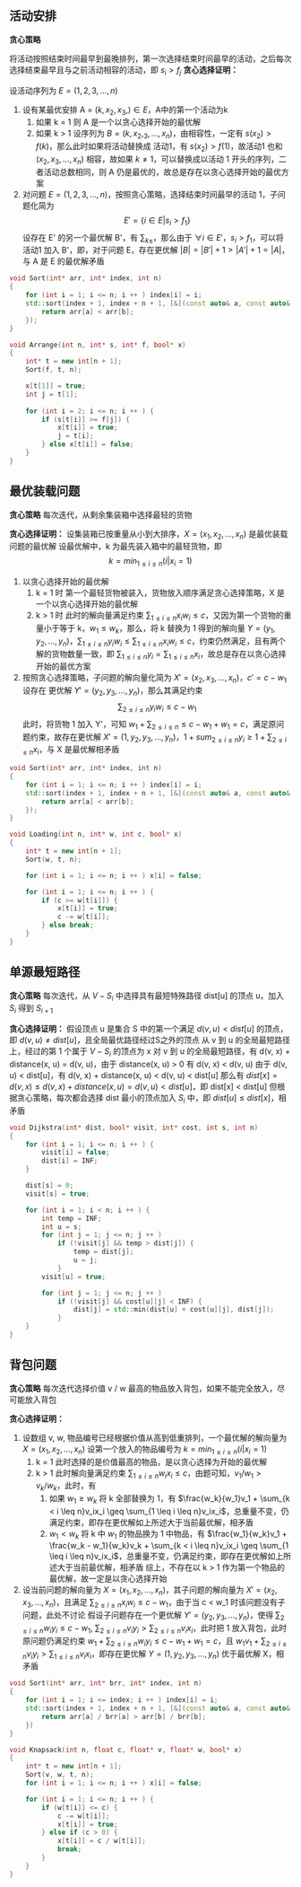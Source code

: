 ## 活动安排

**贪心策略**

将活动按照结束时间最早到最晚排列，第一次选择结束时间最早的活动，之后每次选择结束最早且与之前活动相容的活动，即 $s_i > f_j$
**贪心选择证明：**

设活动序列为 $E = (1, 2, 3, \dots, n)$
1. 设有某最优安排 A = $(k, x_2, x_3, ) \in E$，A中的第一个活动为k
   1. 如果 k = 1
   则 A 是一个以贪心选择开始的最优解
   2. 如果 k > 1
   设序列为 $B = (k, x_2, _3, \dots, x_n)$，由相容性，一定有 $s(x_2) > f(k)$，那么此时如果将活动替换成 活动1，有 $s(x_2) > f(1)$，故活动1 也和 $(x_2, x_3, \dots, x_n)$ 相容，故如果 $k \neq 1$，可以替换成以活动 1 开头的序列，二者活动总数相同，则 A 仍是最优的，故总是存在以贪心选择开始的最优方案
2. 对问题 $E = (1, 2, 3, \dots, n)$，按照贪心策略，选择结束时间最早的活动 1，子问题化简为 
    $$E' = \{i \in E | s_i > f_1\}$$
    设存在 E' 的另一个最优解 B'，有 $\sum_{k \leq }$，那么由于 $\forall i \in E'，s_i > f_1$，可以将 活动1 加入 B'，即，对于问题 E，存在更优解 $|B| = |B'| + 1 > |A'| + 1 = |A|$，与 A 是 E 的最优解矛盾


```cpp
void Sort(int* arr, int* index, int n)
{
    for (int i = 1; i <= n; i ++ ) index[i] = i;
    std::sort(index + 1, index + n + 1, [&](const auto& a, const auto& b) {
        return arr[a] < arr[b];
    });
}

void Arrange(int n, int* s, int* f, bool* x)
{
    int* t = new int[n + 1];
    Sort(f, t, n);

    x[t[1]] = true;
    int j = t[1];
    
    for (int i = 2; i <= n; i ++ ) {
        if (s[t[i]] >= f[j]) {
            x[t[i]] = true;
            j = t[i];
        } else x[t[i]] = false;
    }
}
```

## 最优装载问题

**贪心策略**
每次迭代，从剩余集装箱中选择最轻的货物

**贪心选择证明：**
设集装箱已按重量从小到大排序，$X = (x_1, x_2, \dots, x_n)$ 是最优装载问题的最优解
设最优解中，k 为最先装入箱中的最轻货物，即 $$k = min_{1\leq i \leq n}(i | x_i = 1)$$

1. 以贪心选择开始的最优解
   1. k = 1 时
    第一个最轻货物被装入，货物放入顺序满足贪心选择策略，X 是一个以贪心选择开始的最优解
   2. k > 1 时
    此时的解向量满足约束 $\sum_{1\leq i \leq n}x_iw_i \leq c$，又因为第一个货物的重量小于等于 k，$w_1 \leq w_k$，那么，将 k 替换为 1 得到的解向量 $Y = (y_1, y_2, \dots, y_n)$，$\sum_{1 \leq i \leq n}y_iw_i \leq \sum_{1\leq i \leq n}x_iw_i \leq c$，约束仍然满足，且有两个解的货物数量一致，即 $\sum_{1 \leq i \leq n}y_i = \sum_{1 \leq i \leq n}x_i$，故总是存在以贪心选择开始的最优方案
2. 按照贪心选择策略，子问题的解向量化简为 $X' = (x_2, x_3, \dots, x_n)$，$c' = c - w_1$
    设存在 更优解 $Y' = (y_2, y_3, \dots, y_n)$，那么其满足约束 $$\sum_{2 \leq i \leq n}y_iw_i \leq c - w_1$$ 此时，将货物 1 加入 Y'，可知 $w_1 + \sum_{2\leq i \leq n}\leq c - w_1 + w_1 = c$，满足原问题约束，故存在更优解 $X' = (1, y_2, y_3, \dots, y_n)$，$1 + sum_{2 \leq i \leq n}y_i \geq 1 + \sum_{2 \leq i \leq n}x_i$，与 X 是最优解相矛盾

```cpp
void Sort(int* arr, int* index, int n)
{
    for (int i = 1; i <= n; i ++ ) index[i] = i;
    std::sort(index + 1, index + n + 1, [&](const auto& a, const auto& b) {
        return arr[a] < arr[b];
    });
}

void Loading(int n, int* w, int c, bool* x)
{
    int* t = new int[n + 1];
    Sort(w, t, n);

    for (int i = 1; i <= n; i ++ ) x[i] = false;

    for (int i = 1; i <= n; i ++ ) {
        if (c >= w[t[i]]) {
            x[t[i]] = true;
            c -= w[t[i]];
        } else break;
    }
}
```

## 单源最短路径

**贪心策略**
每次迭代，从 $V-S_i$ 中选择具有最短特殊路径 dist[u] 的顶点 u，加入 $S_i$ 得到 $S_{i+1}$

**贪心选择证明：**
假设顶点 u 是集合 S 中的第一个满足 $d(v, u) < dist[u]$ 的顶点，即 $d(v, u) \neq dist[u]$，且全局最优路径经过S之外的顶点
从 v 到 u 的全局最短路径上，经过的第 1 个属于 $V-S_i$ 的顶点为 x
对 v 到 u 的全局最短路径，有 d(v, x) + distance(x, u) = d(v, u)，由于 distance(x, u) > 0 有 d(v, x) < d(v, u)
由于 d(v, u) < dist[u]，有 d(v, x) + distance(x, u) < d(v, u) < dist[u]
那么有 $dist[x] = d(v, x) \leq d(v, x) + distance(x, u) = d(v, u) < dist[u]$，即 dist[x] < dist[u]
但根据贪心策略，每次都会选择 dist 最小的顶点加入 $S_i$ 中，即 $dist[u] \leq dist[x]$，相矛盾

```cpp
void Dijkstra(int* dist, bool* visit, int* cost, int s, int n)
{
    for (int i = 1; i <= n; i ++ ) {
        visit[i] = false;
        dist[i] = INF;
    }

    dist[s] = 0;
    visit[s] = true;

    for (int i = 1; i < n; i ++ ) {
        int temp = INF;
        int u = s;
        for (int j = 1; j <= n; j ++ ) 
            if (!visit[j] && temp > dist[j]) {
                temp = dist[j];
                u = j;
            }
        visit[u] = true;

        for (int j = 1; j <= n; j ++ ) 
            if (!visit[j] && cost[u][j] < INF) {
                dist[j] = std::min(dist[u] + cost[u][j], dist[j]);
            }
    }
}
```

## 背包问题

**贪心策略**
每次迭代选择价值 v / w 最高的物品放入背包，如果不能完全放入，尽可能放入背包

**贪心选择证明：**

1. 设数组 v, w, 物品编号已经根据价值从高到低重排列，一个最优解的解向量为 $X = (x_1, x_2, \dots, x_n)$
    设第一个放入的物品编号为 $k = min_{1 \leq i \leq n}(i | x_i = 1)$
    1. k = 1
        此时选择的是价值最高的物品，是以贪心选择为开始的最优解
    2. k > 1
        此时解向量满足约束 $\sum_{1 \leq i \leq n}{w_ix_i} \leq c$，由题可知，$v_1/w_1 > v_k/w_k$，此时，有
        1. 如果 $w_1 \geq w_k$
            将 k 全部替换为 1，有 $\frac{w_k}{w_1}v_1 + \sum_{k < i \leq n}v_ix_i \geq \sum_{1 \leq i \leq n}v_ix_i$，总重量不变，仍满足约束，即存在更优解如上所述大于当前最优解，相矛盾 
        2. $w_1 < w_k$
            将 k 中 $w_1$ 的物品换为 1 中物品，有 $\frac{w_1}{w_k}v_1 + \frac{w_k - w_1}{w_k}v_k + \sum_{k < i \leq n}v_ix_i \geq \sum_{1 \leq i \leq n}v_ix_i$，总重量不变，仍满足约束，即存在更优解如上所述大于当前最优解，相矛盾
            综上，不存在以 k > 1 作为第一个物品的最优解，故一定是以贪心选择开始
2. 设当前问题的解向量为 $X = (x_1, x_2, \dots, x_n)$，其子问题的解向量为 $X' = (x_2, x_3, \dots, x_n)$，且满足 $\sum_{2 \leq i \leq n}x_iw_i \leq c - w_1$，由于当 c < w_1 时该问题没有子问题，此处不讨论
    假设子问题存在一个更优解 $Y' = (y_2, y_3, \dots, y_n)$，使得 $\sum_{2 \leq i \leq n}w_iy_i \leq c - w_1$, $\sum_{2 \leq i \leq n}v_iy_i > \sum_{2 \leq i \leq n}v_ix_i$，此时把 1 放入背包，此时原问题仍满足约束 $w_1 + \sum_{2 \leq i \leq n}w_iy_i \leq c - w_1 + w_1 = c$，且 $w_1v_1 + \sum_{2 \leq i \leq n}v_iy_i > \sum_{1 \leq i \leq n}v_ix_i$，即存在更优解 $Y = (1, y_2, y_3, \dots, y_n)$ 优于最优解 X，相矛盾

```cpp
void Sort(int* arr, int* brr, int* index, int n)
{
    for (int i = 1; i <= index; i ++ ) index[i] = i;
    std::sort(index + 1, index + n + 1, [&](const auto& a, const auto& b) {
        return arr[a] / brr[a] > arr[b] / brr[b];
    })
}

void Knapsack(int n, float c, float* v, float* w, bool* x)
{
    int* t = new int[n + 1];
    Sort(v, w, t, n); 
    for (int i = 1; i <= n; i ++ ) x[i] = false;

    for (int i = 1; i <= n; i ++ ) {
        if (w[t[i]] <= c) {
            c -= w[t[i]];
            x[t[i]] = true;
        } else if (c > 0) {
            x[t[i]] = c / w[t[i]];
            break;
        }
    }
}
```